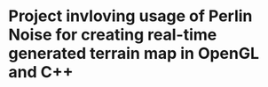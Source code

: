 # Project invloving usage of Perlin Noise for creating real-time generated terrain map in OpenGL and C++
